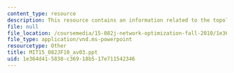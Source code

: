 ```yaml
---
content_type: resource
description: This resource contains an information related to the topological ordering.
file: null
file_location: /coursemedia/15-082j-network-optimization-fall-2010/1e364d415838c36918b517e711542346_MIT15_082JF10_av03.ppt
file_type: application/vnd.ms-powerpoint
resourcetype: Other
title: MIT15_082JF10_av03.ppt
uid: 1e364d41-5838-c369-18b5-17e711542346
---
```

